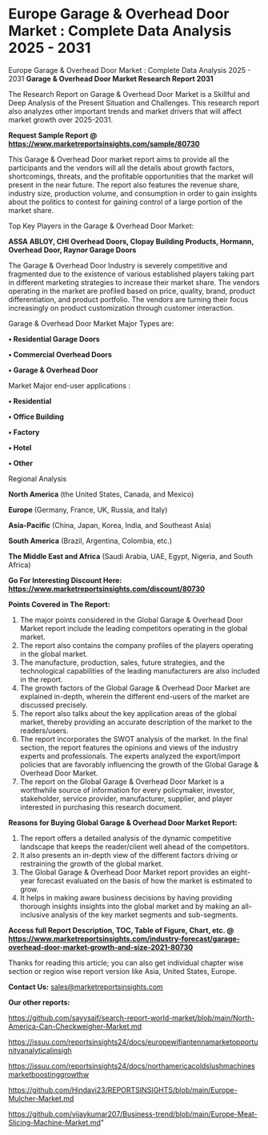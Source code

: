 # Europe Garage & Overhead Door Market : Complete Data Analysis 2025 - 2031
Europe Garage & Overhead Door Market : Complete Data Analysis 2025 - 2031
<strong>Garage & Overhead Door Market Research Report 2031</strong>

The Research Report on Garage & Overhead Door Market is a Skillful and Deep Analysis of the Present Situation and Challenges. This research report also analyzes other important trends and market drivers that will affect market growth over 2025-2031.

<strong>Request Sample Report @ <a href=https://www.marketreportsinsights.com/sample/80730>https://www.marketreportsinsights.com/sample/80730</a></strong>

This Garage & Overhead Door market report aims to provide all the participants and the vendors will all the details about growth factors, shortcomings, threats, and the profitable opportunities that the market will present in the near future. The report also features the revenue share, industry size, production volume, and consumption in order to gain insights about the politics to contest for gaining control of a large portion of the market share.

Top Key Players in the Garage & Overhead Door Market:

<strong>ASSA ABLOY, CHI Overhead Doors, Clopay Building Products, Hormann, Overhead Door, Raynor Garage Doors</strong>

The Garage & Overhead Door Industry is severely competitive and fragmented due to the existence of various established players taking part in different marketing strategies to increase their market share. The vendors operating in the market are profiled based on price, quality, brand, product differentiation, and product portfolio. The vendors are turning their focus increasingly on product customization through customer interaction.

Garage & Overhead Door Market Major Types are:

<strong>• Residential Garage Doors

• Commercial Overhead Doors

• Garage & Overhead Door</strong>

Market Major end-user applications :

<strong>• Residential

• Office Building

• Factory

• Hotel

• Other</strong>

Regional Analysis

</u><strong><b>North America</b></strong> (the United States, Canada, and Mexico)

<strong><b>Europe </b></strong>(Germany, France, UK, Russia, and Italy)

<strong><b>Asia-Pacific</b></strong> (China, Japan, Korea, India, and Southeast Asia)

<strong><b>South America</b></strong> (Brazil, Argentina, Colombia, etc.)

<strong><b>The Middle East and Africa</b></strong> (Saudi Arabia, UAE, Egypt, Nigeria, and South Africa)

<strong>Go For Interesting Discount Here: <a href=https://www.marketreportsinsights.com/discount/80730>https://www.marketreportsinsights.com/discount/80730</a></strong>

<strong>Points Covered in The Report:</strong>
<ol>
  <li>The major points considered in the Global Garage & Overhead Door Market report include the leading competitors operating in the global market.</li>
  <li>The report also contains the company profiles of the players operating in the global market.</li>
  <li>The manufacture, production, sales, future strategies, and the technological capabilities of the leading manufacturers are also included in the report.</li>
  <li>The growth factors of the Global Garage & Overhead Door Market are explained in-depth, wherein the different end-users of the market are discussed precisely.</li>
  <li>The report also talks about the key application areas of the global market, thereby providing an accurate description of the market to the readers/users.</li>
  <li>The report incorporates the SWOT analysis of the market. In the final section, the report features the opinions and views of the industry experts and professionals. The experts analyzed the export/import policies that are favorably influencing the growth of the Global Garage & Overhead Door Market.</li>
  <li>The report on the Global Garage & Overhead Door Market is a worthwhile source of information for every policymaker, investor, stakeholder, service provider, manufacturer, supplier, and player interested in purchasing this research document.</li>
</ol>
<strong>Reasons for Buying Global Garage & Overhead Door Market Report:</strong>

<ol>
  <li>The report offers a detailed analysis of the dynamic competitive landscape that keeps the reader/client well ahead of the competitors.</li>
  <li>It also presents an in-depth view of the different factors driving or restraining the growth of the global market.</li>
  <li>The Global Garage & Overhead Door Market report provides an eight-year forecast evaluated on the basis of how the market is estimated to grow.</li>
  <li>It helps in making aware business decisions by having providing thorough insights insights into the global market and by making an all-inclusive analysis of the key market segments and sub-segments.</li>
</ol>
<strong>Access full Report Description, TOC, Table of Figure, Chart, etc. @ <a href=https://www.marketreportsinsights.com/industry-forecast/garage-overhead-door-market-growth-and-size-2021-80730>https://www.marketreportsinsights.com/industry-forecast/garage-overhead-door-market-growth-and-size-2021-80730</a></strong>


Thanks for reading this article; you can also get individual chapter wise section or region wise report version like Asia, United States, Europe.

<strong>Contact Us:</strong>
sales@marketreportsinsights.com

<strong>Our other reports:</strong>

<a href=https://github.com/sayysaif/search-report-world-market/blob/main/North-America-Can-Checkweigher-Market.md>https://github.com/sayysaif/search-report-world-market/blob/main/North-America-Can-Checkweigher-Market.md</a>

<a href=https://issuu.com/reportsinsights24/docs/europewifiantennamarketopportunityanalyticalinsigh>https://issuu.com/reportsinsights24/docs/europewifiantennamarketopportunityanalyticalinsigh</a>

<a href=https://issuu.com/reportsinsights24/docs/northamericacoldslushmachinesmarketboostinggrowthw>https://issuu.com/reportsinsights24/docs/northamericacoldslushmachinesmarketboostinggrowthw</a>

<a href=https://github.com/Hindavi23/REPORTSINSIGHTS/blob/main/Europe-Mulcher-Market.md>https://github.com/Hindavi23/REPORTSINSIGHTS/blob/main/Europe-Mulcher-Market.md</a>

<a href=https://github.com/vijaykumar207/Business-trend/blob/main/Europe-Meat-Slicing-Machine-Market.md>https://github.com/vijaykumar207/Business-trend/blob/main/Europe-Meat-Slicing-Machine-Market.md</a>"
